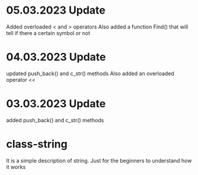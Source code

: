 # 05.03.2023 Update
Added overloaded < and > operators
Also added a function Find() that will tell if there a certain symbol or not

# 04.03.2023 Update
updated push_back() and c_str() methods
Also added an overloaded operator <<

# 03.03.2023 Update 
added push_back() and c_str() methods

# class-string
It is a simple description of string. Just for the beginners to understand how it works
